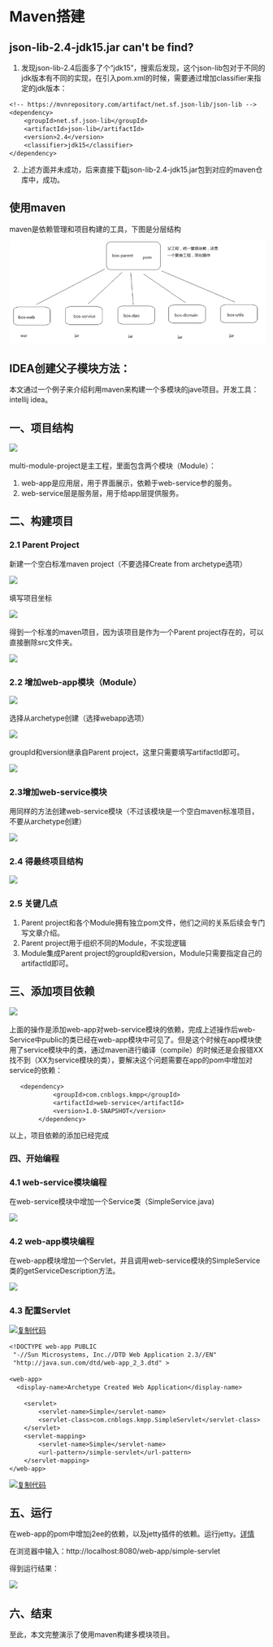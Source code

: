 # Maven搭建

## json-lib-2.4-jdk15.jar can't be find?

1. 发现json-lib-2.4后面多了个“jdk15”，搜索后发现，这个json-lib包对于不同的jdk版本有不同的实现，在引入pom.xml的时候，需要通过增加classifier来指定的jdk版本：

```text
<!-- https://mvnrepository.com/artifact/net.sf.json-lib/json-lib -->
<dependency>
	<groupId>net.sf.json-lib</groupId>
	<artifactId>json-lib</artifactId>
	<version>2.4</version>
	<classifier>jdk15</classifier>
</dependency>
```

   2. 上述方面并未成功，后来直接下载json-lib-2.4-jdk15.jar包到对应的maven仓库中，成功。

## 使用maven

maven是依赖管理和项目构建的工具，下图是分层结构

![](../../../.gitbook/assets/image%20%28259%29.png)

## IDEA创建父子模块方法：

本文通过一个例子来介绍利用maven来构建一个多模块的jave项目。开发工具：intellij idea。

## 一、项目结构

![](https://images2015.cnblogs.com/blog/737467/201510/737467-20151021214045958-176796341.png)

multi-module-project是主工程，里面包含两个模块（Module）：

1. web-app是应用层，用于界面展示，依赖于web-service参的服务。
2. web-service层是服务层，用于给app层提供服务。

## 二、构建项目

### 2.1 Parent Project

新建一个空白标准maven project（不要选择Create from archetype选项）

![](https://images2015.cnblogs.com/blog/737467/201510/737467-20151021215418411-426885337.png)

填写项目坐标

![](https://images2015.cnblogs.com/blog/737467/201510/737467-20151021215616708-301786239.png)

得到一个标准的maven项目，因为该项目是作为一个Parent project存在的，可以直接删除src文件夹。

![](https://images2015.cnblogs.com/blog/737467/201510/737467-20151021215625692-910961834.png)

### 2.2 增加web-app模块（Module）

![](https://images2015.cnblogs.com/blog/737467/201510/737467-20151021215840989-371606679.png)

选择从archetype创建（选择webapp选项）

![](https://images2015.cnblogs.com/blog/737467/201510/737467-20151021215637161-821333201.png)

groupId和version继承自Parent project，这里只需要填写artifactId即可。

![](https://images2015.cnblogs.com/blog/737467/201510/737467-20151021215648255-60499131.png)

### 2.3增加web-service模块

用同样的方法创建web-service模块（不过该模块是一个空白maven标准项目，不要从archetype创建）

![](https://images2015.cnblogs.com/blog/737467/201510/737467-20151021215704395-178501147.png)

### 2.4 得最终项目结构

![](https://images2015.cnblogs.com/blog/737467/201510/737467-20151021220937817-1710662397.png)

### 2.5 关键几点

1. Parent project和各个Module拥有独立pom文件，他们之间的关系后续会专门写文章介绍。
2. Parent project用于组织不同的Module，不实现逻辑
3. Module集成Parent project的groupId和version，Module只需要指定自己的artifactId即可。

## 三、添加项目依赖

![](https://images2015.cnblogs.com/blog/737467/201510/737467-20151021223626911-880704253.png)

上面的操作是添加web-app对web-service模块的依赖，完成上述操作后web-Service中public的类已经在web-app模块中可见了。但是这个时候在app模块使用了service模块中的类，通过maven进行编译（compile）的时候还是会报错XX找不到（XX为service模块的类），要解决这个问题需要在app的pom中增加对service的依赖：

```text
   <dependency>
            <groupId>com.cnblogs.kmpp</groupId>
            <artifactId>web-service</artifactId>
            <version>1.0-SNAPSHOT</version>
        </dependency>
```

以上，项目依赖的添加已经完成

### 四、开始编程

### 4.1 web-service模块编程

在web-service模块中增加一个Service类（SimpleService.java\)

![](https://images2015.cnblogs.com/blog/737467/201510/737467-20151021222011395-1985582106.png)

### 4.2 web-app模块编程

 在web-app模块增加一个Servlet，并且调用web-service模块的SimpleService类的getServiceDescription方法。

![](https://images2015.cnblogs.com/blog/737467/201510/737467-20151021224515364-1631467553.png)

### 4.3 配置Servlet

[![&#x590D;&#x5236;&#x4EE3;&#x7801;](https://common.cnblogs.com/images/copycode.gif)](javascript:void%280%29;)

```text
<!DOCTYPE web-app PUBLIC
 "-//Sun Microsystems, Inc.//DTD Web Application 2.3//EN"
 "http://java.sun.com/dtd/web-app_2_3.dtd" >

<web-app>
  <display-name>Archetype Created Web Application</display-name>

    <servlet>
        <servlet-name>Simple</servlet-name>
        <servlet-class>com.cnblogs.kmpp.SimpleServlet</servlet-class>
    </servlet>
    <servlet-mapping>
        <servlet-name>Simple</servlet-name>
        <url-pattern>/simple-servlet</url-pattern>
    </servlet-mapping>
</web-app>
```

[![&#x590D;&#x5236;&#x4EE3;&#x7801;](https://common.cnblogs.com/images/copycode.gif)](javascript:void%280%29;)

## 五、运行

在web-app的pom中增加j2ee的依赖，以及jetty插件的依赖。运行jetty。[详情](http://www.cnblogs.com/kmpp/p/create_maven_web_app_via_intellij_idea.html)

在浏览器中输入：http://localhost:8080/web-app/simple-servlet

得到运行结果：

![](https://images2015.cnblogs.com/blog/737467/201510/737467-20151021224800208-875244583.png)

## 六、结束 

至此，本文完整演示了使用maven构建多模块项目。

